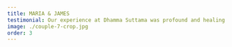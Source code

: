 ```yaml
---
title: MARIA & JAMES
testimonial: Our experience at Dhamma Suttama was profound and healing. The ancient technique of Vipassana helped us understand the nature of our minds and develop true compassion for ourselves and others. The serene environment and skilled guidance provided the perfect setting for this inner journey of self-discovery.
image: ./couple-7-crop.jpg
order: 3
---
```

